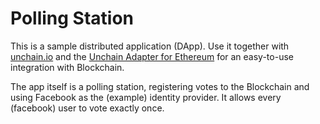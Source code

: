 # Polling Station

This is a sample distributed application (DApp). Use it together with [unchain.io](https://www.unchain.io) and the [Unchain Adapter for Ethereum](https://aws.amazon.com/marketplace/pp/B07J2VJHMV?qid=1542719576256) for an easy-to-use integration with Blockchain.

The app itself is a polling station, registering votes to the Blockchain and using Facebook as the (example) identity provider. It allows every (facebook) user to vote exactly once.
